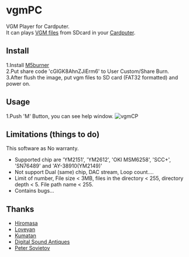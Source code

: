 # vgmPC
VGM Player for Cardputer.<br>
It can plays [VGM files](https://en.wikipedia.org/wiki/VGM_(file_format)) from SDcard in your [Cardputer](https://shop.m5stack.com/products/m5stack-cardputer-kit-w-m5stamps3).<br>
## Install
1.Install [M5burner](https://docs.m5stack.com/en/uiflow/m5burner/intro)<br>
2.Put share code 'cGlGK8AhnZJiErm6' to User Custom/Share Burn.<br>
3.After flush the image, put vgm files to SD card (FAT32 formatted) and power on.
## Usage
1.Push 'M' Button, you can see help window.
![vgmCP](https://github.com/user-attachments/assets/918f5fae-82bd-41a4-992f-5c931f41d8e9)
## Limitations (things to do)
This software as No warranty.
- Supported chip are 'YM2151', 'YM2612', 'OKI MSM6258', 'SCC+', 'SN76489' and 'AY-38910(YM2149)'
- Not support Dual (same) chip, DAC stream, Loop count....
- Limit of number, File size < 3MB, files in the directory < 255, directory depth < 5. File path name < 255.
- Contains bugs...
## Thanks
- [Hiromasa](https://another.maple4ever.net/)
- [Loveyan](https://github.com/lovyan03)
- [Kumatan](https://github.com/kuma4649)
- [Digital Sound Antiques](https://github.com/digital-sound-antiques)
- [Peter Sovietov](https://github.com/true-grue)
